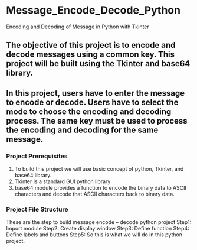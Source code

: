 # Message_Encode_Decode_Python
Encoding and  Decoding of Message in Python with Tkinter 

## The objective of this project is to encode and decode messages using a common key. This project will be built using the Tkinter and base64 library.

## In this project, users have to enter the message to encode or decode. Users have to select the mode to choose the encoding and decoding process. The same key must be used to process the encoding and decoding for the same message.

### Project Prerequisites

1. To build this project we will use basic concept of python, Tkinter, and base64 library.
2. Tkinter is a standard GUI python library
3. base64 module provides a function to encode the binary data to ASCII characters and decode that ASCII characters back to binary data.


### Project File Structure

These are the step to build message encode – decode python project
Step1: Import module
Step2: Create display window
Step3: Define function
Step4: Define labels and buttons
Step5: So this is what we will do in this python project.
